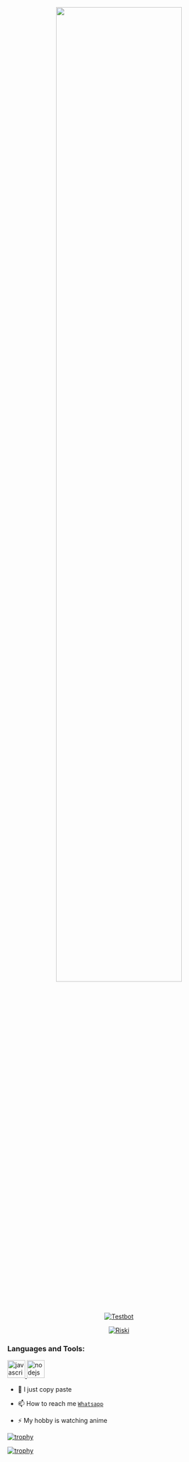 <p align="center">
	<img src="https://encrypted-tbn0.gstatic.com/images?q=tbn:ANd9GcTrF6fyFoGCHmsmOXWjFxIXh-467D1nRhA4mQ&usqp=CAU" width="75%" style="margin-left: auto;margin-right: auto;display: block;">
</p>
<p align="center">
<a href="#"><img title="Testbot " src="https://img.shields.io/badge/©CREATOR BOT-green?colorA=%23ff0000&colorB=%23017e40&style=for-the-badge"></a>
</p>
<p align="center">
<a href="https://github.com/RiskiRj"><img title="Riski" src="https://img.shields.io/badge/Author-RiskiGanz-red.svg?style=for-the-badge&logo=github"></a>
</p>
<p align="center">
</p>


</p>


<h3 align="left">Languages and Tools:</h3>

<p align="left"> <a href="https://developer.mozilla.org/en-US/docs/Web/JavaScript" target="_blank"> <img src="https://img.shields.io/badge/-JavaScript-black?style=flat-square&logo=javascript" alt="javascript" width="40" height="40"/> </a> <a href="https://nodejs.org" target="_blank"> <img src="https://img.shields.io/badge/-Node.js-black?style=flat-square&logo=Node.js" alt="nodejs" width="40" height="40"/> </a> </p>

- 🤝 I just copy paste

- 📫 How to reach me  [`Whatsapp`](https://wa.me/6281339888334?text=halo+bang+riski)

- ⚡ My hobby is watching anime


[![trophy](https://github-profile-trophy.vercel.app/?username=RiskiRj)](https://github.com/RiskiRj/github-profile-trophy)



[![trophy](https://github-profile-trophy.vercel.app/?username=RiskiRj&theme=onedark)](https://github.com/RiskiRj/github-profile-trophy)
